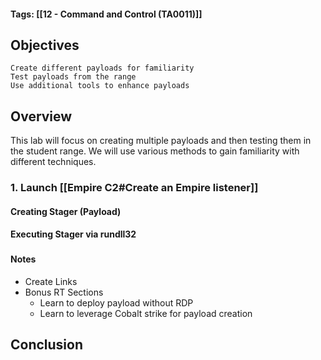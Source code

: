 #### Tags: [[12 - Command and Control (TA0011)]]

## Objectives

    Create different payloads for familiarity
    Test payloads from the range
    Use additional tools to enhance payloads
## Overview
This lab will focus on creating multiple payloads and then testing them in the student range. We will use various methods to gain familiarity with different techniques.

### 1. Launch [[Empire C2#Create an Empire listener]]

#### Creating Stager (Payload)

#### Executing Stager via rundll32

###
###


###


###


###


#### Notes
- Create Links
- Bonus RT Sections 
	- Learn to deploy payload without RDP 
	- Learn to leverage Cobalt strike for payload creation

## Conclusion

